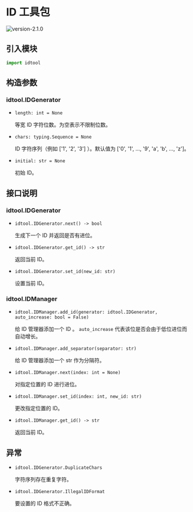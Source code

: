 # ID 工具包

![version-2.1.0](https://img.shields.io/badge/version-2.1.0-blue)

## 引入模块

```python
import idtool
```

## 构造参数

### idtool.IDGenerator

- `length: int = None`

    等宽 ID 字符位数。为空表示不限制位数。

- `chars: typing.Sequence = None`

    ID 字符序列（例如 ['1', '2', '3'] ）。默认值为 ['0', '1', ..., '9', 'a', 'b', ..., 'z']。

- `initial: str = None`

    初始 ID。

## 接口说明

### idtool.IDGenerator

- `idtool.IDGenerator.next() -> bool`

    生成下一个 ID 并返回是否有进位。

- `idtool.IDGenerator.get_id() -> str`

    返回当前 ID。

- `idtool.IDGenerator.set_id(new_id: str)`

    设置当前 ID。

### idtool.IDManager

- `idtool.IDManager.add_id(generator: idtool.IDGenerator, auto_increase: bool = False)`

    给 ID 管理器添加一个 ID 。 `auto_increase` 代表该位是否会由于低位进位而自动增长。

- `idtool.IDManager.add_separator(separator: str)`

    给 ID 管理器添加一个 str 作为分隔符。

- `idtool.IDManager.next(index: int = None)`

    对指定位置的 ID 进行进位。

- `idtool.IDManager.set_id(index: int, new_id: str)`

    更改指定位置的 ID。

- `idtool.IDManager.get_id() -> str`

    返回当前 ID。

## 异常

- `idtool.IDGenerator.DuplicateChars`

    字符序列存在重复字符。

- `idtool.IDGenerator.IllegalIDFormat`

    要设置的 ID 格式不正确。
